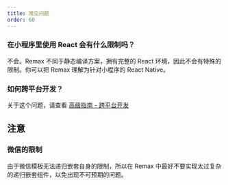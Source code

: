 ```yaml
---
title: 常见问题
order: 60
---
```


### 在小程序里使用 React 会有什么限制吗？

不会。Remax 不同于静态编译方案，拥有完整的 React 环境，因此不会有特殊的限制。你可以把 Remax 理解为针对小程序的 React Native。

### 如何跨平台开发？

关于这个问题，请查看 [高级指南 - 跨平台开发](/advanced-guide/cross-platform)

## 注意

### 微信的限制

由于微信模板无法递归嵌套自身的限制，所以在 Remax 中最好不要实现太过复杂的递归嵌套组件，以免出现不可预期的问题。
